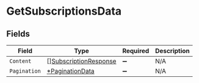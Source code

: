 # GetSubscriptionsData


## Fields

| Field                                               | Type                                                | Required                                            | Description                                         |
| --------------------------------------------------- | --------------------------------------------------- | --------------------------------------------------- | --------------------------------------------------- |
| `Content`                                           | [][SubscriptionResponse](./subscriptionresponse.md) | :heavy_minus_sign:                                  | N/A                                                 |
| `Pagination`                                        | [*PaginationData](./paginationdata.md)              | :heavy_minus_sign:                                  | N/A                                                 |